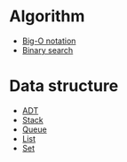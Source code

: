 # Algorithm

- [Big-O notation][big_o_link]
- [Binary search][binary_search_link]

# Data structure

- [ADT][adt_link]
- [Stack][stack_link]
- [Queue][queue_link]
- [List][list_link]
- [Set][set_link]

[big_o_link]: </Algorithm/BigONotation/README.md>
[binary_search_link]: </Algorithm/BinarySearch/README.md>
[adt_link]: </DataStructure/README.md>
[stack_link]: </DataStructure/Stack/README.md>
[queue_link]: </DataStructure/Queue/README.md>
[list_link]: </DataStructure/List/README.md>
[set_link]: </DataStructure/Set/README.md>
